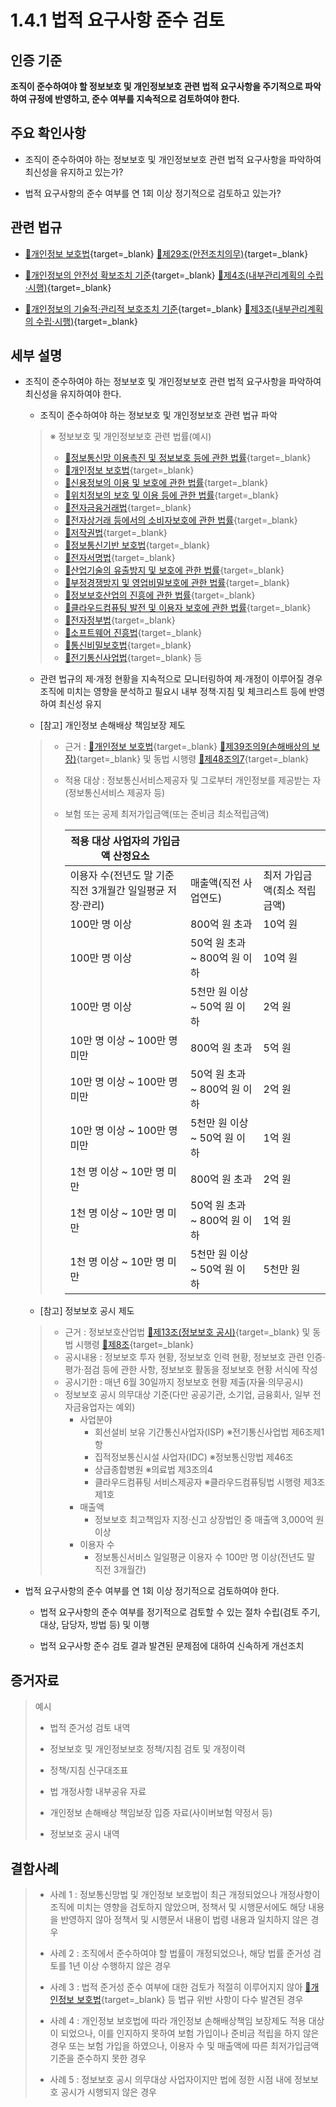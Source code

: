 # 1.4.1 법적 요구사항 준수 검토

## 인증 기준

**조직이 준수하여야 할 정보보호 및 개인정보보호 관련 법적 요구사항을 주기적으로 파악하여 규정에 반영하고, 준수 여부를 지속적으로 검토하여야 한다.**

## 주요 확인사항

- 조직이 준수하여야 하는 정보보호 및 개인정보보호 관련 법적 요구사항을 파악하여 최신성을 유지하고 있는가?

- 법적 요구사항의 준수 여부를 연 1회 이상 정기적으로 검토하고 있는가?

## 관련 법규

- [🔗개인정보 보호법](https://www.law.go.kr/법령/개인정보보호법/(20200805,16930,20200204)/제29조 "새 창에서 열기"){target=_blank} [🔗제29조(안전조치의무)](https://www.law.go.kr/법령/개인정보보호법/제29조 "새 창에서 열기"){target=_blank}

- [🔗개인정보의 안전성 확보조치 기준](https://www.law.go.kr/행정규칙/(개인정보보호위원회)개인정보의안전성확보조치기준/(2021-2,20210915)/제4조 "새 창에서 열기"){target=_blank} [🔗제4조(내부관리계획의 수립·시행)](https://www.law.go.kr/행정규칙/(개인정보보호위원회)개인정보의안전성확보조치기준/제4조 "새 창에서 열기"){target=_blank}

- [🔗개인정보의 기술적·관리적 보호조치 기준](https://www.law.go.kr/행정규칙/(개인정보보호위원회)개인정보의기술적·관리적보호조치기준/(2021-3,20210915)/제3조 "새 창에서 열기"){target=_blank} [🔗제3조(내부관리계획의 수립·시행)](https://www.law.go.kr/행정규칙/(개인정보보호위원회)개인정보의기술적·관리적보호조치기준/제3조 "새 창에서 열기"){target=_blank}

## 세부 설명

- 조직이 준수하여야 하는 정보보호 및 개인정보보호 관련 법적 요구사항을 파악하여 최신성을 유지하여야 한다.

    - 조직이 준수하여야 하는 정보보호 및 개인정보보호 관련 법규 파악
    >
    > ※ 정보보호 및 개인정보보호 관련 법률(예시)
    >
    > - [🔗정보통신망 이용촉진 및 정보보호 등에 관한 법률](https://www.law.go.kr/법령/정보통신망이용촉진및정보보호등에관한법률 "새 창에서 열기"){target=_blank}
    > - [🔗개인정보 보호법](https://www.law.go.kr/법령/개인정보보호법 "새 창에서 열기"){target=_blank}
    > - [🔗신용정보의 이용 및 보호에 관한 법률](https://www.law.go.kr/법령/신용정보의이용및보호에관한법률 "새 창에서 열기"){target=_blank}
    > - [🔗위치정보의 보호 및 이용 등에 관한 법률](https://www.law.go.kr/법령/위치정보의보호및이용등에관한법률 "새 창에서 열기"){target=_blank}
    > - [🔗전자금융거래법](https://www.law.go.kr/법령/전자금융거래법 "새 창에서 열기"){target=_blank}
    > - [🔗전자상거래 등에서의 소비자보호에 관한 법률](https://www.law.go.kr/법령/전자상거래등에서의소비자보호에관한법률 "새 창에서 열기"){target=_blank}
    > - [🔗저작권법](https://www.law.go.kr/법령/저작권법 "새 창에서 열기"){target=_blank}
    > - [🔗정보통신기반 보호법](https://www.law.go.kr/법령/정보통신기반보호법 "새 창에서 열기"){target=_blank}
    > - [🔗전자서명법](https://www.law.go.kr/법령/전자서명법 "새 창에서 열기"){target=_blank}
    > - [🔗산업기술의 유출방지 및 보호에 관한 법률](https://www.law.go.kr/법령/산업기술의유출방지및보호에관한법률 "새 창에서 열기"){target=_blank}
    > - [🔗부정경쟁방지 및 영업비밀보호에 관한 법률](https://www.law.go.kr/법령/부정경쟁방지및영업비밀보호에관한법률 "새 창에서 열기"){target=_blank}
    > - [🔗정보보호산업의 진흥에 관한 법률](https://www.law.go.kr/법령/정보보호산업의진흥에관한법률 "새 창에서 열기"){target=_blank}
    > - [🔗클라우드컴퓨팅 발전 및 이용자 보호에 관한 법률](https://www.law.go.kr/법령/클라우드컴퓨팅발전및이용자보호에관한법률 "새 창에서 열기"){target=_blank}
    > - [🔗전자정부법](https://www.law.go.kr/법령/전자정부법 "새 창에서 열기"){target=_blank}
    > - [🔗소프트웨어 진흥법](https://www.law.go.kr/법령/소프트웨어진흥법 "새 창에서 열기"){target=_blank}
    > - [🔗통신비밀보호법](https://www.law.go.kr/법령/통신비밀보호법 "새 창에서 열기"){target=_blank}
    > - [🔗전기통신사업법](https://www.law.go.kr/법령/전기통신사업법 "새 창에서 열기"){target=_blank} 등

    - 관련 법규의 제·개정 현황을 지속적으로 모니터링하여 제·개정이 이루어질 경우 조직에 미치는 영향을 분석하고 필요시 내부 정책·지침 및 체크리스트 등에 반영하여 최신성 유지

    - [참고] 개인정보 손해배상 책임보장 제도
    >
    > - 근거 : [🔗개인정보 보호법](https://www.law.go.kr/법령/개인정보보호법/(20200805,16930,20200204)/제39조의9 "새 창에서 열기"){target=_blank} [🔗제39조의9(손해배상의 보장)](https://www.law.go.kr/법령/개인정보보호법/제39조의9 "새 창에서 열기"){target=_blank} 및 동법 시행령 [🔗제48조의7](https://www.law.go.kr/법령/개인정보보호법시행령/제48조의7 "새 창에서 열기"){target=_blank}
    > - 적용 대상 : 정보통신서비스제공자 및 그로부터 개인정보를 제공받는 자(정보통신서비스 제공자 등)
    > - 보험 또는 공제 최저가입금액(또는 준비금 최소적립금액)
    >
    >   | 적용 대상 사업자의 가입금액 산정요소 ||  |
    >   | --- | --- | --- |
    >   | 이용자 수(전년도 말 기준 직전 3개월간 일일평균 저장·관리) | 매출액(직전 사업연도) | 최저 가입금액(최소 적립금액) |
    >   | 100만 명 이상 | 800억 원 초과 | 10억 원 |
    >   | 100만 명 이상 | 50억 원 초과 ~ 800억 원 이하 | 10억 원 |
    >   | 100만 명 이상 | 5천만 원 이상 ~ 50억 원 이하 | 2억 원 |
    >   | 10만 명 이상 ~ 100만 명 미만 | 800억 원 초과 | 5억 원 |
    >   | 10만 명 이상 ~ 100만 명 미만 | 50억 원 초과 ~ 800억 원 이하 | 2억 원 |
    >   | 10만 명 이상 ~ 100만 명 미만 | 5천만 원 이상 ~ 50억 원 이하 | 1억 원 |
    >   | 1천 명 이상 ~ 10만 명 미만 | 800억 원 초과 | 2억 원 |
    >   | 1천 명 이상 ~ 10만 명 미만 | 50억 원 초과 ~ 800억 원 이하 | 1억 원 |
    >   | 1천 명 이상 ~ 10만 명 미만 | 5천만 원 이상 ~ 50억 원 이하 | 5천만 원 |

    - [참고] 정보보호 공시 제도
    >
    > - 근거 : 정보보호산업법 [🔗제13조(정보보호 공시)](https://www.law.go.kr/법령/정보보호산업의진흥에관한법률/제13조 "새 창에서 열기"){target=_blank} 및 동법 시행령 [🔗제8조](https://www.law.go.kr/법령/정보보호산업의진흥에관한법률시행령/제8조 "새 창에서 열기"){target=_blank}
    > - 공시내용 : 정보보호 투자 현황, 정보보호 인력 현황, 정보보호 관련 인증·평가·점검 등에 관한 사항, 정보보호 활동을 정보보호 현황 서식에 작성
    > - 공시기한 : 매년 6월 30일까지 정보보호 현황 제출(자율·의무공시)
    > - 정보보호 공시 의무대상 기준(다만 공공기관, 소기업, 금융회사, 일부 전자금융업자는 예외)
    >     - 사업분야
    >         - 회선설비 보유 기간통신사업자(ISP) ※전기통신사업법 제6조제1항
    >         - 집적정보통신시설 사업자(IDC) ※정보통신망법 제46조
    >         - 상급종합병원 ※의료법 제3조의4
    >         - 클라우드컴퓨팅 서비스제공자 ※클라우드컴퓨팅법 시행령 제3조제1호
    >     - 매출액
    >         - 정보보호 최고책임자 지정·신고 상장법인 중 매출액 3,000억 원 이상
    >     - 이용자 수
    >         - 정보통신서비스 일일평균 이용자 수 100만 명 이상(전년도 말 직전 3개월간)

- 법적 요구사항의 준수 여부를 연 1회 이상 정기적으로 검토하여야 한다.

    - 법적 요구사항의 준수 여부를 정기적으로 검토할 수 있는 절차 수립(검토 주기, 대상, 담당자, 방법 등) 및 이행

    - 법적 요구사항 준수 검토 결과 발견된 문제점에 대하여 신속하게 개선조치

## 증거자료

> 예시
>
> - 법적 준거성 검토 내역
>
> - 정보보호 및 개인정보보호 정책/지침 검토 및 개정이력
>
> - 정책/지침 신구대조표
>
> - 법 개정사항 내부공유 자료
>
> - 개인정보 손해배상 책임보장 입증 자료(사이버보험 약정서 등)
>
> - 정보보호 공시 내역

## 결함사례

> - 사례 1 : 정보통신망법 및 개인정보 보호법이 최근 개정되었으나 개정사항이 조직에 미치는 영향을 검토하지 않았으며, 정책서 및 시행문서에도 해당 내용을 반영하지 않아 정책서 및 시행문서 내용이 법령 내용과 일치하지 않은 경우
>
> - 사례 2 : 조직에서 준수하여야 할 법률이 개정되었으나, 해당 법률 준거성 검토를 1년 이상 수행하지 않은 경우
>
> - 사례 3 : 법적 준거성 준수 여부에 대한 검토가 적절히 이루어지지 않아 [🔗개인정보 보호법](https://www.law.go.kr/법령/개인정보보호법 "새 창에서 열기"){target=_blank} 등 법규 위반 사항이 다수 발견된 경우
>
> - 사례 4 : 개인정보 보호법에 따라 개인정보 손해배상책임 보장제도 적용 대상이 되었으나, 이를 인지하지 못하여 보험 가입이나 준비금 적립을 하지 않은 경우 또는 보험 가입을 하였으나, 이용자 수 및 매출액에 따른 최저가입금액 기준을 준수하지 못한 경우
>
> - 사례 5 : 정보보호 공시 의무대상 사업자이지만 법에 정한 시점 내에 정보보호 공시가 시행되지 않은 경우
